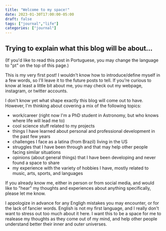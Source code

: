 ```yaml
---
title: "Welcome to my space!"
date: 2023-01-30T17:00:00-05:00
draft: false
tags: ["journal","life"]
categories: ["journal"]
---
```


## Trying to explain what this blog will be about...

(If you'd like to read this post in Portuguese, you may change the language to "pt" on the top of this page.)

This is my very first post! I wouldn't know how to introduce/define myself in a few words, so I'll leave it to the future posts to tell. If you're curious to know at least a little bit about me, you may check out my webpage, instagram, or twitter accounts.

I don't know yet what shape exactly this blog will come out to have. However, I'm thinking about covering a mix of the following topics:

- work/career (right now I'm a PhD student in Astronomy, but who knows where life will lead me to)
- cool science stuff related to my projects
- things I have learned about personal and professional development in the past few years
- challenges I face as a latina (from Brazil) living in the US
- struggles that I have been through and that may help other people facing similar situations
- opinions (about general things) that I have been developing and never found a space to share
- my experience with the variety of hobbies I have, mostly related to music, arts, sports, and languages

If you already know me, either in person or from social media, and would like to "hear" my thoughts and experiences about anything specifically, please let me know.

I appologize in advance for any Engligh mistakes you may encounter, or for the lack of fancier words. English is not my first language, and I really don't want to stress out too much about it here. I want this to be a space for me to realease my thoughts as they come out of my mind, and help other people understand better their inner and outer universes.